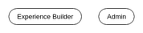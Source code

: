 <!DOCTYPE html>
<html lang="en">
<head>
  <meta charset="UTF-8">
  <meta name="viewport" content="width=device-width, initial-scale=1.0">
  <title>Gehl Homes Interface</title>
  <!-- Load jsPDF from CDN -->
  <script src="https://cdnjs.cloudflare.com/ajax/libs/jspdf/2.5.1/jspdf.umd.min.js"></script>
  <!-- Load fonts from Google Fonts -->
  <link href="https://fonts.googleapis.com/css2?family=Montserrat:wght@700&display=swap" rel="stylesheet">
  <link href="https://fonts.googleapis.com/css2?family=Bangers&display=swap" rel="stylesheet">
  <style>
    * {
      box-sizing: border-box;
    }
    body {
      margin: 0;
      font-family: 'Roboto', Arial, sans-serif;
      background: #fff;
      color: #000;
      min-height: 100vh;
      overflow-x: hidden;
      max-width: 100vw;
    }

    .navbar {
      display: flex;
      justify-content: center;
      background: rgba(255, 255, 255, 0.1);
      padding: 15px;
      border-bottom: 1px solid rgba(255, 255, 255, 0.2);
      backdrop-filter: blur(10px);
    }

    .navbar button {
      margin: 0 15px;
      padding: 8px 16px;
      background: #fff;
      border: 1px solid #000;
      border-radius: 25px;
      color: #000;
      cursor: pointer;
      transition: all 0.3s;
    }

    .navbar button:hover {
      background: #000;
      color: #fff;
      transform: translateY(-2px);
      box-shadow: 0 4px 15px rgba(0, 0, 0, 0.4);
    }

    .navbar button.active {
      background: #000;
      color: #fff;
    }

    .navbar button.active:hover {
      transform: translateY(0);
      box-shadow: none;
    }

    .page {
      display: none;
      padding: 30px;
      max-width: 1200px;
      margin: 0 auto;
    }

    h1 {
      text-align: center;
      color: #000;
      font-family: 'Montserrat', sans-serif;
      font-weight: 700;
      text-transform: uppercase;
      letter-spacing: 2px;
      font-size: 2.5em;
    }

    h2 {
      color: #000;
      font-family: 'Montserrat', sans-serif;
      font-weight: 700;
      text-transform: uppercase;
      letter-spacing: 2px;
      font-size: 2em;
      margin-bottom: 15px;
      display: inline-block;
    }

    h2.editable {
      padding: 5px 10px;
      border: 1px solid #ccc;
      border-radius: 5px;
      background: #fff;
      cursor: text;
      transition: border-color 0.3s;
    }

    h2.editable:hover, h2.editable:focus {
      border-color: #000;
      outline: none;
    }

    .uneditable-heading {
      color: #000;
      font-family: 'Montserrat', sans-serif;
      font-weight: 700;
      text-transform: uppercase;
      letter-spacing: 2px;
      font-size: 2em;
      margin-bottom: 15px;
    }

    .experience-title {
      text-align: center;
      color: #000;
      font-family: 'Montserrat', sans-serif;
      font-weight: 700;
      text-transform: uppercase;
      letter-spacing: 2px;
      font-size: 2em;
      margin-bottom: 20px;
    }

    .welcome-text {
      text-align: center;
      color: #000;
      font-family: 'Montserrat', sans-serif;
      font-weight: 700;
      font-size: 1.4em;
      margin-bottom: 30px;
      line-height: 1.5;
    }

    .section-header {
      display: flex;
      align-items: baseline;
      margin-bottom: 15px;
    }

    .section-number {
      color: #000;
      font-family: 'Montserrat', sans-serif;
      font-weight: 700;
      text-transform: uppercase;
      letter-spacing: 2px;
      font-size: 2em;
      margin-right: 10px;
      line-height: 1;
    }

    .business-section, .client-section {
      background: rgba(255, 255, 255, 0.05);
      border: 1px solid rgba(255, 255, 255, 0.1);
      border-radius: 10px;
      padding: 20px;
      margin-bottom: 25px;
      transition: all 0.3s;
    }

    .business-section:hover {
      background: rgba(255, 255, 255, 0.08);
    }

    input[type="text"], textarea {
      width: 70%;
      max-width: 400px;
      padding: 10px;
      margin: 8px 0;
      background: #fff;
      border: 1px solid #000;
      border-radius: 5px;
      color: #000;
      outline: 2px solid #000;
    }

    button {
      padding: 10px 20px;
      background: #fff;
      border: 1px solid #000;
      border-radius: 25px;
      color: #000;
      cursor: pointer;
      transition: all 0.3s;
    }

    button:hover {
      background: #000;
      color: #fff;
      transform: translateY(-2px);
      box-shadow: 0 4px 15px rgba(0, 0, 0, 0.4);
    }

    .business-images, .client-images-grid {
      display: grid;
      grid-template-columns: repeat(auto-fill, minmax(250px, 1fr));
      gap: 15px;
      margin: 20px 0;
    }

    .business-images .image-container, .client-images-grid .image-container {
      display: flex;
      flex-direction: column;
      align-items: center;
    }

    .business-images img, .client-images-grid img {
      width: 100%;
      height: 200px;
      object-fit: cover;
      border-radius: 8px;
      border: 2px solid rgba(255, 255, 255, 0.1);
      transition: all 0.3s;
    }

    .client-images-grid img {
      height: 300px;
    }

    .client-images-grid img:hover {
      transform: scale(1.05);
      border-color: #ff0000;
    }

    .add-section-btn {
      display: block;
      margin: 20px auto;
      background: #fff;
      border: 1px solid #000;
    }

    .add-section-btn:hover {
      background: #000;
      color: #fff;
    }

    .remove-section-btn, .add-images-btn {
      display: inline-block;
      margin: 10px 5px;
      padding: 10px 20px;
      background: #fff;
      border: 1px solid #000;
      border-radius: 25px;
      color: #000;
      cursor: pointer;
      transition: all 0.3s;
    }

    .remove-section-btn:hover, .add-images-btn:hover {
      background: #000;
      color: #fff;
      transform: translateY(-2px);
      box-shadow: 0 4px 15px rgba(0, 0, 0, 0.4);
    }

    input[type="file"] {
      display: none;
    }

    .image-container {
      position: relative;
      width: 100%;
    }

    .remove-image-btn {
      position: absolute;
      top: 5px;
      right: 5px;
      padding: 5px 10px;
      background: rgba(255, 255, 255, 0.8);
      border: 1px solid #000;
      border-radius: 15px;
      color: #000;
      font-size: 12px;
      cursor: pointer;
      transition: all 0.3s;
    }

    .remove-image-btn:hover {
      background: #000;
      color: #fff;
      transform: translateY(-2px);
      box-shadow: 0 2px 8px rgba(0, 0, 0, 0.4);
    }

    .toggle-container {
      text-align: center;
      margin-bottom: 20px;
    }

    .toggle-label {
      color: #000;
      font-family: 'Roboto', Arial, sans-serif;
      margin-right: 10px;
    }

    .toggle-switch {
      position: relative;
      display: inline-block;
      width: 60px;
      height: 34px;
    }

    .toggle-switch input {
      opacity: 0;
      width: 0;
      height: 0;
    }

    .slider {
      position: absolute;
      cursor: pointer;
      top: 0;
      left: 0;
      right: 0;
      bottom: 0;
      background-color: #fff;
      border: 1px solid #000;
      border-radius: 34px;
      transition: 0.4s;
    }

    .slider:before {
      position: absolute;
      content: "";
      height: 26px;
      width: 26px;
      left: 4px;
      bottom: 4px;
      background-color: #000;
      border-radius: 50%;
      transition: 0.4s;
    }

    input:checked + .slider {
      background-color: #000;
    }

    input:checked + .slider:before {
      transform: translateX(26px);
      background-color: #fff;
    }

    .image-name {
      text-align: center;
      color: #000;
      font-family: 'Bangers', cursive;
      font-size: 1.2em;
      margin: 5px 0;
    }

    .add-field-btn {
      display: block;
      margin: 5px auto;
      padding: 5px 10px;
      background: #fff;
      border: 1px solid #000;
      border-radius: 15px;
      color: #000;
      font-size: 12px;
      cursor: pointer;
      transition: all 0.3s;
    }

    .add-field-btn:hover {
      background: #000;
      color: #fff;
      transform: translateY(-2px);
      box-shadow: 0 2px 8px rgba(0, 0, 0, 0.4);
    }

    .custom-field {
      display: block;
      width: 80%;
      margin: 3px auto;
      padding: 3px;
      background: #fff;
      border: 1px solid #000;
      border-radius: 5px;
      color: #000;
      font-family: 'Roboto', Arial, sans-serif;
      font-size: 12px;
      text-align: center;
    }

    .custom-field::placeholder {
      color: #666;
    }

    .save-view-container {
      text-align: center;
      margin-top: 15px;
    }

    .save-view-container p {
      color: #000;
      margin-bottom: 10px;
    }

    .link-buttons {
      margin-top: 10px;
      display: none;
    }

    .spinner {
      display: none;
      margin: 10px auto;
      border: 4px solid rgba(0, 0, 0, 0.1);
      border-left-color: #000;
      border-radius: 50%;
      width: 24px;
      height: 24px;
      animation: spin 1s linear infinite;
    }

    @keyframes spin {
      to { transform: rotate(360deg); }
    }

    .results-table {
      width: 100%;
      max-width: 800px;
      margin: 20px auto;
      border-collapse: collapse;
      overflow-x: auto;
    }

    .results-table th, .results-table td {
      padding: 10px;
      border: 1px solid rgba(0, 0, 0, 0.1);
      text-align: left;
      color: #000;
    }

    .results-table th {
      background: rgba(0, 0, 0, 0.1);
      font-weight: bold;
    }

    .saved-experience-btn {
      margin: 5px;
      padding: 5px 10px;
      background: #fff;
      border: 1px solid #000;
      border-radius: 15px;
      color: #000;
      cursor: pointer;
      transition: all 0.3s;
    }

    .saved-experience-btn:hover {
      background: #000;
      color: #fff;
      transform: translateY(-2px);
      box-shadow: 0 2px 8px rgba(0, 0, 0, 0.4);
    }

    .rename-input {
      width: 200px;
      padding: 5px;
      margin-left: 10px;
      font-size: 1em;
    }

    /* Popup Styles */
    .popup {
      display: none;
      position: fixed;
      top: 0;
      left: 0;
      width: 100%;
      height: 100%;
      background: rgba(0, 0, 0, 0.5);
      justify-content: center;
      align-items: center;
      z-index: 1000;
    }

    .popup-content {
      background: #fff;
      border: 1px solid #000;
      border-radius: 10px;
      padding: 20px;
      text-align: center;
      max-width: 400px;
      width: 80%;
    }

    .popup-content p {
      color: #000;
      font-family: 'Roboto', Arial, sans-serif;
      margin-bottom: 20px;
    }

    .popup-content input, .popup-content .link-text {
      width: 80%;
      padding: 8px;
      margin-bottom: 10px;
      border: 1px solid #000;
      border-radius: 5px;
      color: #000;
      background: #fff;
      font-family: 'Roboto', Arial, sans-serif;
      font-size: 14px;
      word-break: break-all;
    }

    .popup-content button {
      margin: 0 10px;
    }

    .error-message {
      color: #ff0000;
      font-family: 'Roboto', Arial, sans-serif;
      font-size: 14px;
      margin-bottom: 10px;
      display: none;
    }

    /* Mobile Responsiveness */
    @media (max-width: 768px) {
      .navbar {
        flex-direction: column;
        align-items: center;
        padding: 10px;
      }

      .navbar button {
        margin: 5px 0;
        width: 80%;
        padding: 10px;
        font-size: 1em;
      }

      .page {
        padding: 15px;
      }

      h1 {
        font-size: 1.8em;
      }

      h2, .uneditable-heading, .experience-title {
        font-size: 1.5em;
      }

      .welcome-text {
        font-size: 1.2em;
      }

      .business-images, .client-images-grid {
        grid-template-columns: repeat(auto-fill, minmax(200px, 1fr));
        gap: 10px;
      }

      .business-images img, .client-images-grid img {
        height: 150px;
      }

      .client-images-grid img {
        height: 200px;
      }

      .section-number {
        font-size: 1.5em;
      }

      .remove-section-btn, .add-images-btn, .add-section-btn, button {
        padding: 8px 15px;
        font-size: 0.9em;
      }

      .popup-content {
        width: 90%;
        max-width: 300px;
        padding: 15px;
      }

      .popup-content input, .popup-content .link-text {
        width: 100%;
        font-size: 12px;
      }

      .popup-content button {
        padding: 8px 15px;
        font-size: 0.9em;
      }

      .results-table th, .results-table td {
        padding: 8px;
        font-size: 0.9em;
      }

      .saved-experience-btn {
        padding: 5px 8px;
        font-size: 0.8em;
      }
    }

    @media (max-width: 480px) {
      h1 {
        font-size: 1.5em;
      }

      h2, .uneditable-heading, .experience-title {
        font-size: 1.2em;
      }

      .welcome-text {
        font-size: 1em;
      }

      .business-images, .client-images-grid {
        grid-template-columns: 1fr;
        gap: 8px;
      }

      .business-images img, .client-images-grid img {
        height: 120px;
      }

      .client-images-grid img {
        height: 160px;
      }

      .section-number {
        font-size: 1.2em;
      }

      .remove-section-btn, .add-images-btn, .add-section-btn, button {
        padding: 6px 12px;
        font-size: 0.8em;
      }

      .popup-content {
        width: 95%;
        max-width: 250px;
        padding: 10px;
      }

      .popup-content input, .popup-content .link-text {
        font-size: 10px;
      }

      .popup-content button {
        padding: 6px 10px;
        font-size: 0.8em;
      }
    }
  </style>
</head>
<body>
  <!-- Navigation Bar -->
  <div class="navbar" id="navbar">
    <button id="nav-business" onclick="showPage('business')">Experience Builder</button>
    <button id="nav-admin" onclick="showPage('admin')">Admin</button>
  </div>

  <!-- Business Interface Page -->
  <div id="business-page" class="page">
    <h1>Experience Builder</h1>
    <div class="toggle-container">
      <label class="toggle-label" for="numbering-toggle">Show Numbering and Image Names</label>
      <label class="toggle-switch">
        <input type="checkbox" id="numbering-toggle" onchange="toggleNumbering()">
        <span class="slider"></span>
      </label>
    </div>
    <h2 id="business-experience-title" class="experience-title" style="display: none;"></h2>
    <div id="business-content">
      <!-- Business content is rendered here -->
    </div>
    <button class="add-section-btn" onclick="addSection()">Add New Section</button>
    <div class="save-view-container">
      <button onclick="saveView()">Generate Client Link</button>
      <div id="link-spinner" class="spinner"></div>
      <div id="link-buttons" class="link-buttons">
        <button onclick="showLinkPopup('copy')">Copy Link</button>
        <button onclick="showLinkPopup('preview')">Preview Link</button>
      </div>
    </div>
    <div style="text-align: center; margin-top: 20px;">
      <button onclick="saveExperience()">Save Experience</button>
      <button onclick="createNewExperience()">Create New Experience</button>
    </div>

    <!-- Popup for Creating New Experience -->
    <div id="new-experience-popup" class="popup">
      <div class="popup-content">
        <p>Do you want to save this experience?</p>
        <button id="save-yes-btn">Yes</button>
        <button onclick="discardAndReset()">No</button>
      </div>
    </div>

    <!-- Popup for Naming and Saving Experience -->
    <div id="save-name-popup" class="popup" style="display: none;">
      <div class="popup-content">
        <p class="error-message" id="name-error">Try again, this name is already in use</p>
        <p>Enter a name for this experience:</p>
        <input type="text" id="experience-name" placeholder="Experience Name">
        <button onclick="saveNamedExperience()">Save</button>
        <button onclick="hidePopup('save-name-popup')">Cancel</button>
      </div>
    </div>

    <!-- Popup for Duplicating Experience -->
    <div id="duplicate-experience-popup" class="popup" style="display: none;">
      <div class="popup-content">
        <p class="error-message" id="duplicate-name-error">Try again, this name is already in use</p>
        <p>Enter a name for the duplicated experience:</p>
        <input type="text" id="duplicate-experience-name" placeholder="New Experience Name">
        <button onclick="createDuplicatedExperience()">Create</button>
        <button onclick="hidePopup('duplicate-experience-popup')">Cancel</button>
      </div>
    </div>

    <!-- Popup for Save Changes Before Leaving -->
    <div id="save-changes-popup" class="popup" style="display: none;">
      <div class="popup-content">
        <p>Do you want to save your changes?</p>
        <button id="save-changes-yes-btn">Yes</button>
        <button onclick="discardAndNavigate()">No</button>
      </div>
    </div>

    <!-- Popup for Link Preview/Copy -->
    <div id="link-preview-popup" class="popup" style="display: none;">
      <div class="popup-content">
        <p>Client Link:</p>
        <p class="link-text" id="link-text"></p>
        <button onclick="copyLink()">Copy</button>
        <button onclick="hidePopup('link-preview-popup')">Close</button>
      </div>
    </div>

    <!-- Popup for Copy Link Success -->
    <div id="copy-link-success-popup" class="popup" style="display: none;">
      <div class="popup-content">
        <p>Link copied to clipboard!</p>
        <button onclick="hidePopup('copy-link-success-popup')">OK</button>
      </div>
    </div>
  </div>

  <!-- Client Preview / Client Experience Page -->
  <div id="client-page" class="page">
    <h1>Client Experience</h1>
    <h2 id="client-experience-title" class="experience-title" style="display: none;"></h2>
    <p class="welcome-text">This is an interactive Experience, select the items/images you like and at the end download your brochure that creates you a PDF with the items/images you selected.</p>
    <div id="client-content">
      <!-- Client content is rendered here -->
    </div>
    <div style="text-align: center; margin-top: 30px;">
      <button onclick="showDownloadPopup()">Download Your Brochure</button>
    </div>

    <!-- Popup for Download Brochure -->
    <div id="download-popup" class="popup" style="display: none;">
      <div class="popup-content">
        <p>Enter your email to download:</p>
        <input type="text" id="download-email" placeholder="Your Email" required>
        <button onclick="downloadPDF()">Download</button>
        <button onclick="hidePopup('download-popup')">Cancel</button>
      </div>
    </div>
  </div>

  <!-- Admin Page -->
  <div id="admin-page" class="page">
    <h1>Gehl Tech Admin</h1>
    <p style="text-align: center; color: #000;">View saved experiences and client submissions below.</p>
    <div id="admin-content">
      <!-- Admin content (saved experiences and client submissions) is rendered here -->
    </div>

    <!-- Popup for Deleting Experience -->
    <div id="delete-experience-popup" class="popup" style="display: none;">
      <div class="popup-content">
        <p>Are you sure you want to delete this experience?</p>
        <button id="confirm-delete">Yes</button>
        <button onclick="hidePopup('delete-experience-popup')">No</button>
      </div>
    </div>
  </div>

  <script>
    /******************************
     * Global Data & Initialization
     ******************************/
    let sections = [];
    const defaultSectionNames = [
      "Exteriors", 
      "Interiors", 
      "Kitchens", 
      "Amenities", 
      "Other"
    ];
    
    // Check if a client view is provided via URL query parameter
    function getQueryParam(param) {
      const params = new URLSearchParams(window.location.search);
      return params.get(param);
    }
    
    let isClientView = false;
    const experienceIdParam = getQueryParam("experienceId");
    if (experienceIdParam) {
      try {
        const storedExperiences = JSON.parse(localStorage.getItem("tempExperiences") || "{}");
        if (storedExperiences[experienceIdParam]) {
          sections = storedExperiences[experienceIdParam].sections;
          isClientView = true;
        }
      } catch(e) {
        console.error("Error loading experience from storage.", e);
      }
    }

    // Set to keep track of selected images on the client page.
    let selectedImages = new Set();
    let showNumbering = false;
    // Clear localStorage and initialize empty arrays on page load
    localStorage.removeItem("savedExperiences");
    localStorage.removeItem("analyticsData");
    let savedExperiences = [];
    let analyticsData = [];
    let editingExperienceId = null; // Track if we're editing an existing experience
    let experienceToDelete = null; // Track which experience to delete
    let currentExperienceName = null; // Track the current experience name
    let lastSavedSections = JSON.stringify(sections); // Track the last saved state
    let duplicatingExperienceIndex = null; // Track which experience is being duplicated
    let generatedLink = ""; // Store the generated link
    let currentPage = 'business'; // Track current page
    let targetPage = null; // Track page to navigate to after save prompt

    /*****************************
     * Helper: Read File as Data *
     *****************************/
    function readFileAsDataURL(file) {
      return new Promise((resolve, reject) => {
        const reader = new FileReader();
        reader.onload = function(e) {
          resolve(e.target.result);
        };
        reader.onerror = function(err) {
          reject(err);
        };
        reader.readAsDataURL(file);
      });
    }
    
    /************************
     * Helper: Compare Sections
     ************************/
    function hasUnsavedChanges() {
      const currentSections = JSON.stringify(sections);
      return currentSections !== lastSavedSections;
    }

    /************************
     * Helper: Close All Popups
     ************************/
    function closeAllPopups() {
      const popups = [
        "new-experience-popup",
        "save-name-popup",
        "duplicate-experience-popup",
        "save-changes-popup",
        "link-preview-popup",
        "copy-link-success-popup",
        "download-popup",
        "delete-experience-popup"
      ];
      popups.forEach(popupId => {
        const popup = document.getElementById(popupId);
        if (popup) popup.style.display = "none";
      });
    }

    /********************
     * Rendering Views  *
     ********************/
    function toggleNumbering() {
      showNumbering = document.getElementById("numbering-toggle").checked;
      renderBusiness();
      renderClient();
    }

    function renderBusiness() {
      const businessContainer = document.getElementById("business-content");
      businessContainer.innerHTML = "";
      const experienceTitle = document.getElementById("business-experience-title");
      if (currentExperienceName) {
        experienceTitle.textContent = currentExperienceName;
        experienceTitle.style.display = "block";
      } else {
        experienceTitle.style.display = "none";
      }

      if (sections.length === 0) {
        businessContainer.innerHTML = "<p style='text-align: center; color: #000;'>No sections yet. Click 'Add New Section' to start.</p>";
        return;
      }

      sections.forEach((section, secIndex) => {
        const sectionDiv = document.createElement("div");
        sectionDiv.className = "business-section";
        
        const headerDiv = document.createElement("div");
        headerDiv.className = "section-header";
        if (showNumbering) {
          const sectionNumber = document.createElement("span");
          sectionNumber.className = "section-number";
          sectionNumber.textContent = `${secIndex + 1}`;
          headerDiv.appendChild(sectionNumber);
        }
        const header = document.createElement("h2");
        header.className = "editable";
        header.textContent = section.name;
        header.contentEditable = true;
        header.onblur = function() {
          section.name = header.textContent.trim() || "Name";
          renderBusiness();
          renderClient();
        };
        header.onkeypress = function(e) {
          if (e.key === "Enter") {
            e.preventDefault();
            header.blur();
          }
        };
        headerDiv.appendChild(header);
        sectionDiv.appendChild(headerDiv);
        
        const imagesDiv = document.createElement("div");
        imagesDiv.className = "business-images";
        section.images.forEach((img, imgIndex) => {
          const imageContainer = document.createElement("div");
          imageContainer.className = "image-container";

          const imgWrapper = document.createElement("div");
          imgWrapper.style.position = "relative";
          const imgElem = document.createElement("img");
          imgElem.src = img.url;
          imgElem.alt = `Image ${img.id}`;
          imgWrapper.appendChild(imgElem);

          const removeImageButton = document.createElement("button");
          removeImageButton.className = "remove-image-btn";
          removeImageButton.textContent = "Remove";
          removeImageButton.onclick = function() {
            sections[secIndex].images.splice(imgIndex, 1);
            renderBusiness();
          };
          imgWrapper.appendChild(removeImageButton);

          imageContainer.appendChild(imgWrapper);

          if (showNumbering) {
            const imageName = document.createElement("div");
            imageName.className = "image-name";
            const letter = String.fromCharCode(65 + imgIndex);
            imageName.textContent = `${secIndex + 1}${letter}`;
            imageContainer.appendChild(imageName);

            const addFieldButton = document.createElement("button");
            addFieldButton.className = "add-field-btn";
            addFieldButton.textContent = "Add Field";
            addFieldButton.onclick = function() {
              if (!img.fields) img.fields = [];
              img.fields.push("");
              renderBusiness();
            };
            imageContainer.appendChild(addFieldButton);

            img.fields.forEach((field, fieldIndex) => {
              const fieldInput = document.createElement("input");
              fieldInput.type = "text";
              fieldInput.className = "custom-field";
              fieldInput.value = field || "";
              fieldInput.placeholder = "Enter pricing, spec, or product number";
              fieldInput.onchange = function() {
                img.fields[fieldIndex] = fieldInput.value;
              };
              imageContainer.appendChild(fieldInput);
            });
          }

          imagesDiv.appendChild(imageContainer);
        });
        sectionDiv.appendChild(imagesDiv);
        
        const buttonContainer = document.createElement("div");
        buttonContainer.style.textAlign = "center";

        const fileInput = document.createElement("input");
        fileInput.type = "file";
        fileInput.accept = "image/jpeg, image/png";
        fileInput.multiple = true;
        fileInput.id = `file-input-${secIndex}`;
        fileInput.onchange = function(e) { uploadFiles(e, secIndex); };
        buttonContainer.appendChild(fileInput);

        const addImagesButton = document.createElement("button");
        addImagesButton.className = "add-images-btn";
        addImagesButton.textContent = "Add Images";
        addImagesButton.onclick = function(event) {
          event.preventDefault();
          event.stopPropagation();
          fileInput.click();
        };
        buttonContainer.appendChild(addImagesButton);

        const removeButton = document.createElement("button");
        removeButton.className = "remove-section-btn";
        removeButton.textContent = "Remove Section";
        removeButton.onclick = function() {
          sections.splice(secIndex, 1);
          renderBusiness();
        };
        buttonContainer.appendChild(removeButton);
        
        sectionDiv.appendChild(buttonContainer);
        businessContainer.appendChild(sectionDiv);
      });
    }
    
    function renderClient() {
      const clientContainer = document.getElementById("client-content");
      clientContainer.innerHTML = "";
      const experienceTitle = document.getElementById("client-experience-title");
      if (currentExperienceName) {
        experienceTitle.textContent = currentExperienceName;
        experienceTitle.style.display = "block";
        experienceTitle.removeAttribute("contentEditable");
      } else {
        experienceTitle.style.display = "none";
      }

      sections.forEach((section, secIndex) => {
        const sectionContainer = document.createElement("div");
        sectionContainer.className = "client-section";
        
        const headerDiv = document.createElement("div");
        headerDiv.className = "section-header";
        if (showNumbering) {
          const sectionNumber = document.createElement("span");
          sectionNumber.className = "section-number";
          sectionNumber.textContent = `${secIndex + 1}`;
          headerDiv.appendChild(sectionNumber);
        }
        const header = document.createElement("h2");
        header.textContent = section.name;
        headerDiv.appendChild(header);
        sectionContainer.appendChild(headerDiv);
        
        const grid = document.createElement("div");
        grid.className = "client-images-grid";
        section.images.forEach((img, imgIndex) => {
          const imageContainer = document.createElement("div");
          imageContainer.className = "image-container";
          
          const imgElem = document.createElement("img");
          imgElem.src = img.url;
          imgElem.alt = `Image ${img.id}`;
          imgElem.id = `sec${secIndex}-img${imgIndex}`;
          imgElem.onclick = function() {
            toggleSelection(secIndex, imgIndex, imgElem);
          };
          imageContainer.appendChild(imgElem);

          if (showNumbering) {
            const imageName = document.createElement("div");
            imageName.className = "image-name";
            const letter = String.fromCharCode(65 + imgIndex);
            imageName.textContent = `${secIndex + 1}${letter}`;
            imageContainer.appendChild(imageName);

            img.fields.forEach(field => {
              if (field) {
                const fieldDisplay = document.createElement("div");
                fieldDisplay.className = "custom-field";
                fieldDisplay.textContent = field;
                imageContainer.appendChild(fieldDisplay);
              }
            });
          }

          grid.appendChild(imageContainer);
        });
        sectionContainer.appendChild(grid);
        clientContainer.appendChild(sectionContainer);
      });
    }
    
    function renderAdmin() {
      const adminContainer = document.getElementById("admin-content");
      adminContainer.innerHTML = "";

      // Saved Experiences Section
      const savedExperiencesDiv = document.createElement("div");
      const savedHeading = document.createElement("h2");
      savedHeading.className = "uneditable-heading";
      savedHeading.textContent = "Saved Experiences";
      savedExperiencesDiv.appendChild(savedHeading);
      if (savedExperiences.length === 0) {
        savedExperiencesDiv.innerHTML += "<p style='color: #000; text-align: center;'>No saved experiences yet.</p>";
      } else {
        savedExperiences.forEach((exp, expIndex) => {
          const expDiv = document.createElement("div");
          expDiv.style = "margin-bottom: 15px; padding: 10px; background: rgba(255, 255, 255, 0.05); border-radius: 5px; display: flex; align-items: center;";
          const nameSpan = document.createElement("span");
          nameSpan.style = "color: #000; flex-grow: 1;";
          nameSpan.textContent = exp.name || `Experience ${expIndex + 1}`;
          nameSpan.contentEditable = true;
          nameSpan.onblur = function() {
            exp.name = nameSpan.textContent.trim() || `Experience ${expIndex + 1}`;
            localStorage.setItem("savedExperiences", JSON.stringify(savedExperiences));
            renderAdmin();
          };
          nameSpan.onkeypress = function(e) {
            if (e.key === "Enter") {
              e.preventDefault();
              nameSpan.blur();
            }
          };
          expDiv.appendChild(nameSpan);

          const previewButton = document.createElement("button");
          previewButton.className = "saved-experience-btn";
          previewButton.textContent = "Preview Experience";
          previewButton.onclick = function() {
            const tempSections = JSON.parse(JSON.stringify(exp.sections));
            sections = tempSections;
            currentExperienceName = exp.name;
            showPage("client");
            renderClient();
          };
          expDiv.appendChild(previewButton);

          const editButton = document.createElement("button");
          editButton.className = "saved-experience-btn";
          editButton.textContent = "Edit Experience";
          editButton.onclick = function() {
            sections = JSON.parse(JSON.stringify(exp.sections));
            lastSavedSections = JSON.stringify(sections);
            currentExperienceName = exp.name;
            editingExperienceId = exp.id;
            showPage("business");
            renderBusiness();
          };
          expDiv.appendChild(editButton);

          const deleteButton = document.createElement("button");
          deleteButton.className = "saved-experience-btn";
          deleteButton.textContent = "Delete Experience";
          deleteButton.onclick = function() {
            experienceToDelete = expIndex;
            document.getElementById("delete-experience-popup").style.display = "flex";
            document.getElementById("confirm-delete").onclick = function() {
              savedExperiences.splice(experienceToDelete, 1);
              localStorage.setItem("savedExperiences", JSON.stringify(savedExperiences));
              experienceToDelete = null;
              hidePopup('delete-experience-popup');
              renderAdmin();
            };
          };
          expDiv.appendChild(deleteButton);

          const duplicateButton = document.createElement("button");
          duplicateButton.className = "saved-experience-btn";
          duplicateButton.textContent = "Duplicate Experience";
          duplicateButton.onclick = function() {
            duplicatingExperienceIndex = expIndex;
            document.getElementById("duplicate-experience-popup").style.display = "flex";
            document.getElementById("duplicate-experience-name").value = `Copy of ${exp.name || `Experience ${expIndex + 1}`}`;
            document.getElementById("duplicate-name-error").style.display = "none";
          };
          expDiv.appendChild(duplicateButton);

          savedExperiencesDiv.appendChild(expDiv);
        });
      }
      adminContainer.appendChild(savedExperiencesDiv);

      // Client Submissions Section
      const clientSubmissionsDiv = document.createElement("div");
      const clientHeading = document.createElement("h2");
      clientHeading.className = "uneditable-heading";
      clientHeading.textContent = "Client Submissions";
      clientSubmissionsDiv.appendChild(clientHeading);
      if (analyticsData.length === 0) {
        clientSubmissionsDiv.innerHTML += "<p style='color: #000; text-align: center;'>No client submissions yet.</p>";
      } else {
        const table = document.createElement("table");
        table.className = "results-table";
        table.innerHTML = `
          <tr>
            <th>Email</th>
            <th>User's PDF</th>
          </tr>
        `;
        analyticsData.forEach(record => {
          const pdfCell = record.pdfBase64 
            ? `<button class="saved-experience-btn" onclick="downloadUserPDF('${record.id}')">Download PDF</button>`
            : "No PDF available";
          table.innerHTML += `
            <tr>
              <td>${record.email || "Anonymous"}</td>
              <td>${pdfCell}</td>
            </tr>
          `;
        });
        clientSubmissionsDiv.appendChild(table);
      }
      adminContainer.appendChild(clientSubmissionsDiv);
    }
    
    /************************
     * File Upload Handler  *
     ************************/
    async function uploadFiles(event, secIndex) {
      const files = event.target.files;
      if (!files.length) return;
      for (let file of files) {
        try {
          const dataUrl = await readFileAsDataURL(file);
          const newId = `${secIndex}-${sections[secIndex].images.length + 1}`;
          sections[secIndex].images.push({ id: newId, url: dataUrl, fields: [] });
        } catch (e) {
          console.error("Error reading file:", e);
        }
      }
      // Reset file input and update views.
      event.target.value = "";
      renderBusiness();
      renderClient();
    }
    
    /********************
     * Interaction Code *
     ********************/
    function toggleSelection(secIndex, imgIndex, imgElement) {
      const key = secIndex + "-" + imgIndex;
      if (selectedImages.has(key)) {
        selectedImages.delete(key);
        imgElement.style.border = "2px solid rgba(255, 255, 255, 0.1)";
      } else {
        selectedImages.add(key);
        imgElement.style.border = "2px solid #ff0000";
      }
    }
    
    // Read a displayed <img> into a base64 string for jsPDF
    function getBase64Image(imgEl) {
      const canvas = document.createElement('canvas');
      canvas.width  = imgEl.naturalWidth;
      canvas.height = imgEl.naturalHeight;
      canvas.getContext('2d').drawImage(imgEl, 0, 0);
      return canvas.toDataURL('image/png');
    }
    
    function showDownloadPopup() {
      if (selectedImages.size === 0) {
        alert("Please select at least one image.");
        return;
      }
      document.getElementById("download-popup").style.display = "flex";
      document.getElementById("download-email").value = "";
    }
    
    async function downloadPDF() {
      const emailInput = document.getElementById("download-email");
      const email = emailInput.value.trim();
      if (!email) {
        alert("Please enter an email address.");
        return;
      }
      hidePopup("download-popup");

      // Generate PDF
      const { jsPDF } = window.jspdf;
      const pdf = new jsPDF({ unit: "mm", format: "a4" });
      const pageW = pdf.internal.pageSize.getWidth() - 20; // 10mm margins
      let firstPage = true;
      let yOffset = 25;

      for (let sec = 0; sec < sections.length; sec++) {
        const keys = [...selectedImages].filter(k => k.startsWith(sec + "-"));
        if (keys.length === 0) continue;

        for (const key of keys) {
          const imgIdx = key.split("-")[1];
          const imgEl = document.getElementById(`sec${sec}-img${imgIdx}`);
          const dataURL = getBase64Image(imgEl);
          const ratio = imgEl.naturalHeight / imgEl.naturalWidth;
          const imgH = pageW * ratio;

          if (!firstPage) {
            pdf.addPage();
            yOffset = 25;
          }
          firstPage = false;

          // Section title
          pdf.setFontSize(16);
          pdf.text(sections[sec].name, 105, 15, { align: "center" });

          // Image
          pdf.addImage(dataURL, "PNG", 10, yOffset, pageW, imgH);
          yOffset += imgH + 10;

          // Add numbering and fields if toggled on
          if (showNumbering) {
            const letter = String.fromCharCode(65 + parseInt(imgIdx));
            const imageNumber = `${sec + 1}${letter}`;
            pdf.setFontSize(12);
            pdf.text(imageNumber, 10, yOffset);
            yOffset += 10;

            const imgData = sections[sec].images[imgIdx];
            if (imgData.fields && imgData.fields.length > 0) {
              imgData.fields.forEach(field => {
                if (field) {
                  pdf.text(field, 10, yOffset);
                  yOffset += 10;
                }
              });
            }
          }
        }
      }

      // Save PDF as Base64 for storage
      const pdfBase64 = pdf.output('datauristring');
      const pdfId = Date.now().toString(); // Unique ID for submission
      pdf.save("gehl-tech-brochure.pdf");

      // Store in analytics
      analyticsData.push({
        id: pdfId,
        email: email,
        count: selectedImages.size,
        pdfBase64: pdfBase64
      });
      localStorage.setItem("analyticsData", JSON.stringify(analyticsData));
      renderAdmin(); // Refresh Admin to show new submission
    }

    function downloadUserPDF(pdfId) {
      const record = analyticsData.find(rec => rec.id === pdfId);
      if (record && record.pdfBase64) {
        const link = document.createElement('a');
        link.href = record.pdfBase64;
        link.download = `client-brochure-${pdfId}.pdf`;
        document.body.appendChild(link);
        link.click();
        document.body.removeChild(link);
      } else {
        alert("PDF not available for download.");
      }
    }
    
    /***********************
     * Generate Client Link *
     ***********************/
    function saveView() {
      const spinner = document.getElementById("link-spinner");
      const linkButtons = document.getElementById("link-buttons");
      spinner.style.display = "block";
      linkButtons.style.display = "none";
      setTimeout(() => {
        // Generate unique experience ID
        const experienceId = Date.now().toString();
        // Store experience in localStorage
        let storedExperiences = JSON.parse(localStorage.getItem("tempExperiences") || "{}");
        storedExperiences[experienceId] = { sections: JSON.parse(JSON.stringify(sections)) };
        localStorage.setItem("tempExperiences", JSON.stringify(storedExperiences));
        // Generate short link
        generatedLink = window.location.origin + window.location.pathname + '?experienceId=' + experienceId;
        spinner.style.display = "none";
        linkButtons.style.display = "block";
      }, 1000); // Simulate 1-second processing
    }

    function showLinkPopup(action) {
      if (!generatedLink) {
        alert("Please generate a client link first.");
        return;
      }
      closeAllPopups();
      const linkText = document.getElementById("link-text");
      linkText.textContent = generatedLink;
      document.getElementById("link-preview-popup").style.display = "flex";
      if (action === 'copy') {
        copyLink();
      }
    }

    function copyLink() {
      const linkText = document.getElementById("link-text");
      const range = document.createRange();
      range.selectNode(linkText);
      window.getSelection().removeAllRanges();
      window.getSelection().addRange(range);
      document.execCommand("copy");
      window.getSelection().removeAllRanges();
      hidePopup("link-preview-popup");
      document.getElementById("copy-link-success-popup").style.display = "flex";
    }

    /****************************
     * Create New Experience    *
     ****************************/
    function createNewExperience() {
      if (!hasUnsavedChanges()) {
        // No changes: start new experience immediately
        resetToNewExperience();
      } else if (currentExperienceName && editingExperienceId !== null) {
        // Named with changes: prompt to save
        closeAllPopups();
        document.getElementById("new-experience-popup").style.display = "flex";
        const saveYesBtn = document.getElementById("save-yes-btn");
        saveYesBtn.onclick = function() {
          // Save the named experience
          const index = savedExperiences.findIndex(exp => exp.id === editingExperienceId);
          if (index !== -1) {
            savedExperiences[index] = {
              id: editingExperienceId,
              name: currentExperienceName,
              sections: JSON.parse(JSON.stringify(sections))
            };
            localStorage.setItem("savedExperiences", JSON.stringify(savedExperiences));
            lastSavedSections = JSON.stringify(sections);
            hidePopup("new-experience-popup");
            resetToNewExperience();
            renderAdmin();
          }
        };
      } else {
        // Unnamed with changes: prompt to save and name
        closeAllPopups();
        document.getElementById("new-experience-popup").style.display = "flex";
        const saveYesBtn = document.getElementById("save-yes-btn");
        saveYesBtn.onclick = function() {
          hidePopup("new-experience-popup");
          closeAllPopups();
          document.getElementById("save-name-popup").style.display = "flex";
          document.getElementById("experience-name").value = "";
          document.getElementById("name-error").style.display = "none";
        };
      }
    }

    function saveNamedExperience() {
      const name = document.getElementById("experience-name").value.trim();
      if (!name) {
        document.getElementById("name-error").textContent = "Please enter a name";
        document.getElementById("name-error").style.display = "block";
        return;
      }
      // Check for duplicate name
      if (savedExperiences.some(exp => exp.name === name)) {
        document.getElementById("name-error").textContent = "Try again, this name is already in use";
        document.getElementById("name-error").style.display = "block";
        return;
      }
      const newExperience = {
        id: savedExperiences.length,
        name: name,
        sections: JSON.parse(JSON.stringify(sections))
      };
      savedExperiences.push(newExperience);
      localStorage.setItem("savedExperiences", JSON.stringify(savedExperiences));
      currentExperienceName = name;
      editingExperienceId = newExperience.id;
      lastSavedSections = JSON.stringify(sections);
      hidePopup("save-name-popup");
      closeAllPopups();
      // If navigating from save-changes-popup, go to target page
      if (targetPage) {
        resetToNewExperience();
        showPage(targetPage);
      }
      renderBusiness();
      renderAdmin();
    }

    function discardAndReset() {
      hidePopup("new-experience-popup");
      resetToNewExperience();
    }

    function resetToNewExperience() {
      sections = [];
      currentExperienceName = null;
      editingExperienceId = null;
      lastSavedSections = JSON.stringify(sections);
      generatedLink = "";
      document.getElementById("link-buttons").style.display = "none";
      document.getElementById("link-spinner").style.display = "none";
      renderBusiness();
      // Removed showPage('business') to prevent navigation loop
    }

    /****************************
     * Save Experience          *
     ****************************/
    function saveExperience() {
      if (currentExperienceName && editingExperienceId !== null) {
        // Update existing named experience
        const index = savedExperiences.findIndex(exp => exp.id === editingExperienceId);
        if (index !== -1) {
          savedExperiences[index] = {
            id: editingExperienceId,
            name: currentExperienceName,
            sections: JSON.parse(JSON.stringify(sections))
          };
          lastSavedSections = JSON.stringify(sections);
          localStorage.setItem("savedExperiences", JSON.stringify(savedExperiences));
          hidePopup("save-name-popup");
          closeAllPopups();
          renderAdmin();
          renderBusiness();
        }
      } else {
        // Prompt for name if unnamed
        closeAllPopups();
        document.getElementById("save-name-popup").style.display = "flex";
        document.getElementById("experience-name").value = "";
        document.getElementById("name-error").style.display = "none";
      }
    }

    /****************************
     * Save Changes Before Leaving
     ****************************/
    function saveChangesAndNavigate() {
      if (currentExperienceName && editingExperienceId !== null) {
        // Save to existing named experience
        const index = savedExperiences.findIndex(exp => exp.id === editingExperienceId);
        if (index !== -1) {
          savedExperiences[index] = {
            id: editingExperienceId,
            name: currentExperienceName,
            sections: JSON.parse(JSON.stringify(sections))
          };
          localStorage.setItem("savedExperiences", JSON.stringify(savedExperiences));
          lastSavedSections = JSON.stringify(sections);
          hidePopup("save-changes-popup");
          closeAllPopups();
          resetToNewExperience();
          showPage(targetPage);
          renderAdmin();
        }
      } else {
        // Prompt for name for new experience
        hidePopup("save-changes-popup");
        closeAllPopups();
        document.getElementById("save-name-popup").style.display = "flex";
        document.getElementById("experience-name").value = "";
        document.getElementById("name-error").style.display = "none";
      }
    }

    function discardAndNavigate() {
      hidePopup("save-changes-popup");
      closeAllPopups();
      resetToNewExperience();
      showPage(targetPage);
    }

    /****************************
     * Duplicate Experience     *
     ****************************/
    function createDuplicatedExperience() {
      const name = document.getElementById("duplicate-experience-name").value.trim();
      if (!name) {
        document.getElementById("duplicate-name-error").textContent = "Please enter a name";
        document.getElementById("duplicate-name-error").style.display = "block";
        return;
      }
      if (savedExperiences.some(exp => exp.name === name)) {
        document.getElementById("duplicate-name-error").textContent = "Try again, this name is already in use";
        document.getElementById("duplicate-name-error").style.display = "block";
        return;
      }
      if (duplicatingExperienceIndex !== null) {
        const exp = savedExperiences[duplicatingExperienceIndex];
        const newExperience = {
          id: savedExperiences.length,
          name: name,
          sections: JSON.parse(JSON.stringify(exp.sections))
        };
        savedExperiences.push(newExperience);
        localStorage.setItem("savedExperiences", JSON.stringify(savedExperiences));
        duplicatingExperienceIndex = null;
        hidePopup("duplicate-experience-popup");
        renderAdmin();
      }
    }

    function hidePopup(popupId) {
      const popup = document.getElementById(popupId);
      if (popup) {
        popup.style.display = "none";
      }
      if (popupId === "save-name-popup") {
        document.getElementById("experience-name").value = "";
        document.getElementById("name-error").style.display = "none";
      } else if (popupId === "download-popup") {
        document.getElementById("download-email").value = "";
      } else if (popupId === "duplicate-experience-popup") {
        document.getElementById("duplicate-experience-name").value = "";
        document.getElementById("duplicate-name-error").style.display = "none";
        duplicatingExperienceIndex = null;
      } else if (popupId === "link-preview-popup") {
        document.getElementById("link-text").textContent = "";
      }
    }
    
    /***********************
     * Page Navigation     *
     ***********************/
    function showPage(page) {
      if (isClientView) {
        document.getElementById("client-page").style.display = "block";
        document.getElementById("navbar").style.display = "none";
        return;
      }

      if (currentPage === 'business' && page !== 'business' && hasUnsavedChanges()) {
        closeAllPopups();
        targetPage = page;
        document.getElementById("save-changes-popup").style.display = "flex";
        const saveYesBtn = document.getElementById("save-changes-yes-btn");
        if (!saveYesBtn.dataset.bound) {
          saveYesBtn.onclick = saveChangesAndNavigate;
          saveYesBtn.dataset.bound = true;
        }
        return;
      }

      // Update page visibility
      document.getElementById("business-page").style.display = (page === 'business') ? 'block' : 'none';
      document.getElementById("client-page").style.display = (page === 'client') ? 'block' : 'none';
      document.getElementById("admin-page").style.display = (page === 'admin') ? 'block' : 'none';
      
      // Update active tab styling
      const buttons = {
        'business': document.getElementById("nav-business"),
        'admin': document.getElementById("nav-admin")
      };
      Object.values(buttons).forEach(btn => btn.classList.remove('active'));
      if (buttons[page]) {
        buttons[page].classList.add('active');
      }

      // Reset to new experience when navigating to Experience Builder, unless editing
      if (page === 'business' && editingExperienceId === null) {
        resetToNewExperience();
      }

      currentPage = page;
      if (page === 'admin') {
        renderAdmin();
      } else if (page === 'client') {
        renderClient();
      } else {
        renderBusiness();
      }
    }
    
    /********************
     * Add New Section  *
     ********************/
    function addSection() {
      const newId = sections.length;
      sections.push({
        id: newId,
        name: "Name",
        images: []
      });
      renderBusiness();
    }

    /***********************
     * Initial Render      *
     ***********************/
    if (isClientView) {
      document.getElementById("navbar").style.display = "none";
      document.getElementById("business-page").style.display = "none";
      document.getElementById("admin-page").style.display = "none";
      document.getElementById("client-page").style.display = "block";
      renderClient();
    } else {
      renderBusiness();
      showPage('business'); // Start on Experience Builder
    }
  </script>
</body>
</html>
